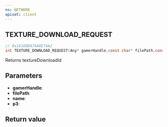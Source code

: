 ```yaml
---
ns: NETWORK
apiset: client
---
```

## TEXTURE_DOWNLOAD_REQUEST

```c
// 0x16160DA74A8E74A2
int TEXTURE_DOWNLOAD_REQUEST(Any* gamerHandle,const char* filePath,const char* name,BOOL p3);
```

Returns textureDownloadId

## Parameters
* **gamerHandle**:
* **filePath**:
* **name**:
* **p3**:

## Return value

